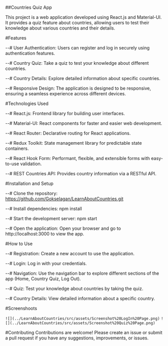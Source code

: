 ##Countries Quiz App

This project is a web application developed using React.js and Material-UI. It provides a quiz feature about countries, allowing users to test their knowledge about various countries and their details.

#Features

--# User Authentication: Users can register and log in securely using authentication features.

--# Country Quiz: Take a quiz to test your knowledge about different countries.

--# Country Details: Explore detailed information about specific countries.

--# Responsive Design: The application is designed to be responsive, ensuring a seamless experience across different devices.

#Technologies Used

--# React.js: Frontend library for building user interfaces.

--# Material-UI: React components for faster and easier web development.

--# React Router: Declarative routing for React applications.

--# Redux Toolkit: State management library for predictable state containers.

--# React Hook Form: Performant, flexible, and extensible forms with easy-to-use validation.

--# REST Countries API: Provides country information via a RESTful API.

#Installation and Setup

--# Clone the repository: https://github.com/Gokselagan/LearnAboutCountries.git

--# Install dependencies:
npm install

--# Start the development server:
npm start

--# Open the application:
Open your browser and go to http://localhost:3000 to view the app.

#How to Use

--# Registration: Create a new account to use the application.

--# Login: Log in with your credentials.

--# Navigation: Use the navigation bar to explore different sections of the app (Home, Country Quiz, Log Out).

--# Quiz: Test your knowledge about countries by taking the quiz.

--# Country Details: View detailed information about a specific country.

#Screenshoots

`![](../LearnAboutCountries/src/assets/Screenshot%20LogIn%20Page.png)`
`![](../LearnAboutCountries/src/assets/Screenshot%20Quiz%20Page.png)`



#Contributing
Contributions are welcome! Please create an issue or submit a pull request if you have any suggestions, improvements, or issues.

